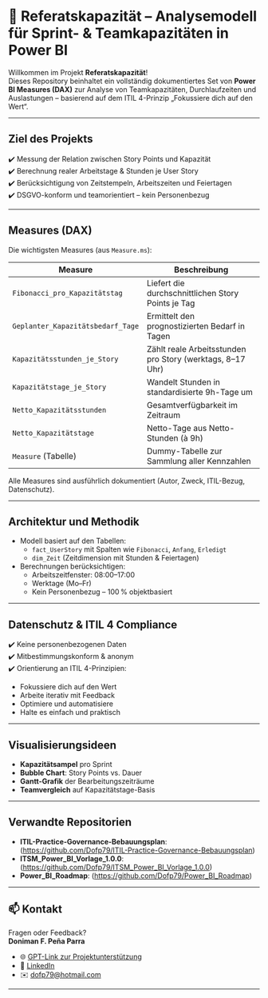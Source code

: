 # 🔷 Referatskapazität – Analysemodell für Sprint- & Teamkapazitäten in Power BI

Willkommen im Projekt **Referatskapazität**!  
Dieses Repository beinhaltet ein vollständig dokumentiertes Set von **Power BI Measures (DAX)** zur Analyse von Teamkapazitäten, Durchlaufzeiten und Auslastungen – basierend auf dem ITIL 4-Prinzip „Fokussiere dich auf den Wert“.

---

##  Ziel des Projekts

✔️ Messung der Relation zwischen Story Points und Kapazität   
✔️ Berechnung realer Arbeitstage & Stunden je User Story  
✔️ Berücksichtigung von Zeitstempeln, Arbeitszeiten und Feiertagen  
✔️ DSGVO-konform und teamorientiert – kein Personenbezug

---

##  Measures (DAX)

Die wichtigsten Measures (aus `Measure.ms`):

| Measure                        | Beschreibung |
|-------------------------------|--------------|
| `Fibonacci_pro_Kapazitätstag` | Liefert die durchschnittlichen Story Points je Tag |
| `Geplanter_Kapazitätsbedarf_Tage` | Ermittelt den prognostizierten Bedarf in Tagen |
| `Kapazitätsstunden_je_Story` | Zählt reale Arbeitsstunden pro Story (werktags, 8–17 Uhr) |
| `Kapazitätstage_je_Story`    | Wandelt Stunden in standardisierte 9h-Tage um |
| `Netto_Kapazitätsstunden`    | Gesamtverfügbarkeit im Zeitraum |
| `Netto_Kapazitätstage`       | Netto-Tage aus Netto-Stunden (à 9h) |
| `Measure` (Tabelle)          | Dummy-Tabelle zur Sammlung aller Kennzahlen |

Alle Measures sind ausführlich dokumentiert (Autor, Zweck, ITIL-Bezug, Datenschutz).

---

##  Architektur und Methodik

- Modell basiert auf den Tabellen:
  - `fact_UserStory` mit Spalten wie `Fibonacci`, `Anfang`, `Erledigt`
  - `dim_Zeit` (Zeitdimension mit Stunden & Feiertagen)
- Berechnungen berücksichtigen:
  - Arbeitszeitfenster: 08:00–17:00
  - Werktage (Mo–Fr)
  - Kein Personenbezug – 100 % objektbasiert

---

##  Datenschutz & ITIL 4 Compliance

✔️ Keine personenbezogenen Daten  
✔️ Mitbestimmungskonform & anonym  
✔️ Orientierung an ITIL 4-Prinzipien:
  - Fokussiere dich auf den Wert  
  - Arbeite iterativ mit Feedback  
  - Optimiere und automatisiere  
  - Halte es einfach und praktisch
    
---

##  Visualisierungsideen

-  **Kapazitätsampel** pro Sprint
-  **Bubble Chart**: Story Points vs. Dauer
-  **Gantt-Grafik** der Bearbeitungszeiträume
-  **Teamvergleich** auf Kapazitätstage-Basis

---

##  Verwandte Repositorien

-  **ITIL-Practice-Governance-Bebauungsplan**: (https://github.com/Dofp79/ITIL-Practice-Governance-Bebauungsplan)
-  **ITSM_Power_BI_Vorlage_1.0.0**: (https://github.com/Dofp79/ITSM_Power_BI_Vorlage_1.0.0)
-  **Power_BI_Roadmap**: (https://github.com/Dofp79/Power_BI_Roadmap)

---

## 📫 Kontakt

Fragen oder Feedback?  
**Doniman F. Peña Parra**

- 🌐 [GPT-Link zur Projektunterstützung](https://chatgpt.com/g/g-68150f83fda081919d979c8418039ee5-dashboard-design)  
- 🔗 [LinkedIn](https://www.linkedin.com/in/doniman-francisco-pe%C3%B1a-parra-609263232/)  
- ✉️ [dofp79@hotmail.com](mailto:dofp79@hotmail.com)

---
